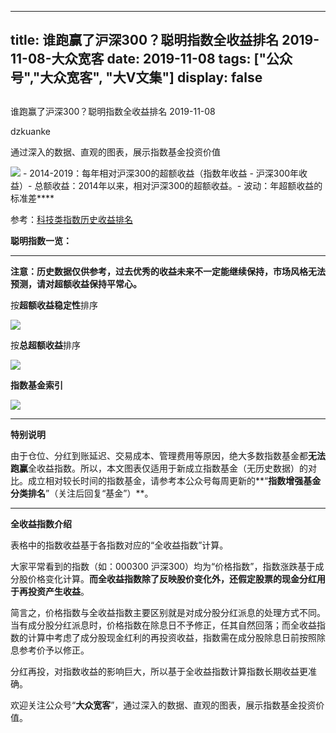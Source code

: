 
---
title:   谁跑赢了沪深300？聪明指数全收益排名 2019-11-08-大众宽客
date: 2019-11-08
tags: ["公众号","大众宽客", "大V文集"]
display: false
---


## 



谁跑赢了沪深300？聪明指数全收益排名 2019-11-08




dzkuanke




通过深入的数据、直观的图表，展示指数基金投资价值


<img class="rich_pages js_insertlocalimg" data-ratio="0.5679287305122495" data-s="300,640" src="https://mmbiz.qpic.cn/mmbiz_png/PKw3FQPmhIiaibd2evf12iaYZVevGS29bticnJ2wJdAFiaSwEQMc4Eb5KjOqNBp3iatRs6WD63ERq3cC1QInRicXp9glw/640?wx_fmt=png" data-type="png" data-w="898" style=""/>
- 2014-2019：每年相对沪深300的超额收益（指数年收益 - 沪深300年收益）- 总额收益：2014年以来，相对沪深300的超额收益。- 波动：年超额收益的标准差****


参考：[科技类指数历史收益排名](http://mp.weixin.qq.com/s?__biz=MzAwMTc1MDcwNw==&amp;mid=2648275313&amp;idx=1&amp;sn=34bd2e546fc191406f0bcde1433e2140&amp;chksm=82f93aadb58eb3bb3eb85e0393feef53a98d46e8d76922d286867c4d2f448588f0d9ebf16da6&amp;scene=21#wechat_redirect)



**聪明指数一览：**

****

**注意：历史数据仅供参考，过去优秀的收益未来不一定能继续保持，市场风格无法预测，请对超额收益保持平常心。**



按**超额收益稳定性**排序

<img class="rich_pages js_insertlocalimg" data-ratio="1.486784140969163" data-s="300,640" src="https://mmbiz.qpic.cn/mmbiz_png/PKw3FQPmhIiaibd2evf12iaYZVevGS29bticxAz9BMF5hUrR0y4iaBbtJiaXtrTiawqR4ZFvtbGseXraOmKDrq8IuyQmQ/640?wx_fmt=png" data-type="png" data-w="908" style=""/>



按**总超额收益**排序

<img class="rich_pages js_insertlocalimg" data-ratio="1.4933628318584071" data-s="300,640" src="https://mmbiz.qpic.cn/mmbiz_png/PKw3FQPmhIiaibd2evf12iaYZVevGS29btic2kejSpicTWkLC3DAfe3PbtjSnJuVQg0pGPnSBo1PibMgWLKxOWd5r8aw/640?wx_fmt=png" data-type="png" data-w="904" style=""/>



**指数基金索引**

<img class="rich_pages" data-ratio="1.5909090909090908" data-s="300,640" src="https://mmbiz.qpic.cn/mmbiz_png/PKw3FQPmhIjckEpwd4NnicmjtAQIYtlpx4Q2PFEicW6W3hDeBKA1sMZInBicxTeVDkHGibRJKcaibBtTTdBLWHIe9Ng/640?wx_fmt=png" data-type="png" data-w="836" style=""/>

****

**特别说明**

由于仓位、分红到账延迟、交易成本、管理费用等原因，绝大多数指数基金都**无法跑赢**全收益指数。所以，本文图表仅适用于新成立指数基金（无历史数据）的对比。成立相对较长时间的指数基金，请参考本公众号每周更新的**“****指数增强基金分类排名****”（关注后回复“基金”）**。



****

**全收益指数介绍**



表格中的指数收益基于各指数对应的“全收益指数”计算。



大家平常看到的指数（如：000300 沪深300）均为“价格指数”，指数涨跌基于成分股价格变化计算。**而全收益指数除了反映股价变化外，还假定股票的现金分红用于再投资产生收益**。



简言之，价格指数与全收益指数主要区别就是对成分股分红派息的处理方式不同。当有成分股分红派息时，价格指数在除息日不予修正，任其自然回落；而全收益指数的计算中考虑了成分股现金红利的再投资收益，指数需在成分股除息日前按照除息参考价予以修正。



分红再投，对指数收益的影响巨大，所以基于全收益指数计算指数长期收益更准确。





欢迎关注公众号“**大众宽客**”，通过深入的数据、直观的图表，展示指数基金投资价值。









